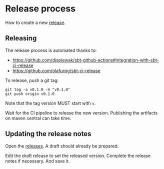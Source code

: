 # Release process

How to create a new [release](../../releases).

## Releasing

The release process is automated thanks to:
- https://github.com/djspiewak/sbt-github-actions#integration-with-sbt-ci-release
- https://github.com/olafurpg/sbt-ci-release

To release, push a git tag:

```
git tag -a v0.1.0 -m "v0.1.0"
git push origin v0.1.0
```
Note that the tag version MUST start with `v`.

Wait for the CI pipeline to release the new version. Publishing the artifacts on maven central can take time.

## Updating the release notes

Open the [releases](../../releases). A draft should already be prepared.

Edit the draft release to set the released version. Complete the release notes if necessary. And save it.
